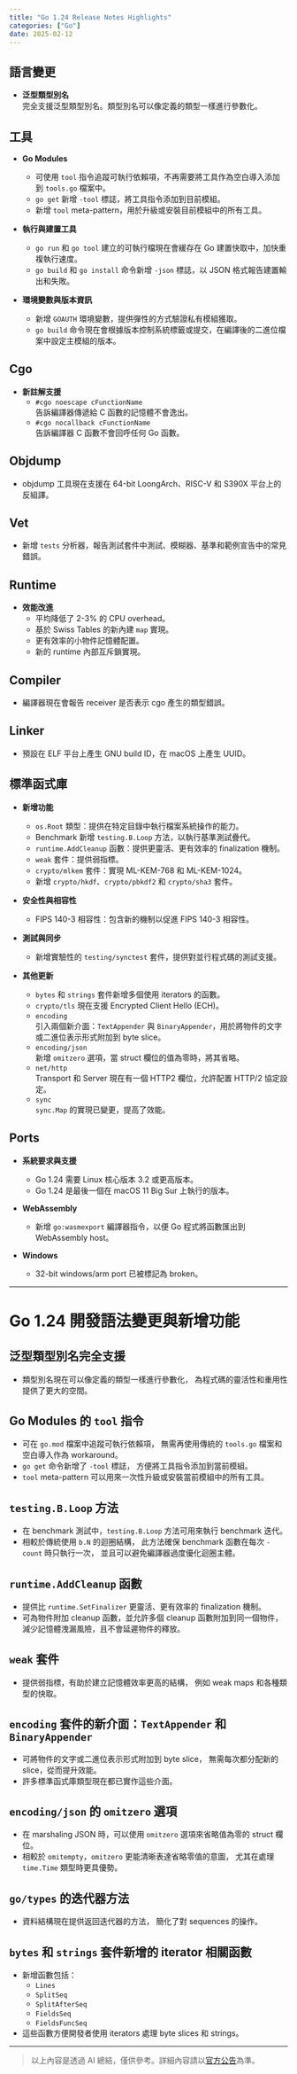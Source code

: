 ```yaml
---
title: "Go 1.24 Release Notes Highlights"
categories: ["Go"]
date: 2025-02-12
---
```


## 語言變更
- **泛型類型別名**  
  完全支援泛型類型別名。類型別名可以像定義的類型一樣進行參數化。

## 工具
- **Go Modules**  
  - 可使用 `tool` 指令追蹤可執行依賴項，不再需要將工具作為空白導入添加到 `tools.go` 檔案中。
  - `go get` 新增 `-tool` 標誌，將工具指令添加到目前模組。
  - 新增 `tool` meta-pattern，用於升級或安裝目前模組中的所有工具。

- **執行與建置工具**  
  - `go run` 和 `go tool` 建立的可執行檔現在會緩存在 Go 建置快取中，加快重複執行速度。
  - `go build` 和 `go install` 命令新增 `-json` 標誌，以 JSON 格式報告建置輸出和失敗。

- **環境變數與版本資訊**  
  - 新增 `GOAUTH` 環境變數，提供彈性的方式驗證私有模組獲取。
  - `go build` 命令現在會根據版本控制系統標籤或提交，在編譯後的二進位檔案中設定主模組的版本。

## Cgo
- **新註解支援**  
  - `#cgo noescape cFunctionName`  
    告訴編譯器傳遞給 C 函數的記憶體不會逸出。
  - `#cgo nocallback cFunctionName`  
    告訴編譯器 C 函數不會回呼任何 Go 函數。

## Objdump
- objdump 工具現在支援在 64-bit LoongArch、RISC-V 和 S390X 平台上的反組譯。

## Vet
- 新增 `tests` 分析器，報告測試套件中測試、模糊器、基準和範例宣告中的常見錯誤。

## Runtime
- **效能改進**  
  - 平均降低了 2-3% 的 CPU overhead。
  - 基於 Swiss Tables 的新內建 `map` 實現。
  - 更有效率的小物件記憶體配置。
  - 新的 runtime 內部互斥鎖實現。

## Compiler
- 編譯器現在會報告 receiver 是否表示 cgo 產生的類型錯誤。

## Linker
- 預設在 ELF 平台上產生 GNU build ID，在 macOS 上產生 UUID。

## 標準函式庫
- **新增功能**  
  - `os.Root` 類型：提供在特定目錄中執行檔案系統操作的能力。
  - Benchmark 新增 `testing.B.Loop` 方法，以執行基準測試疊代。
  - `runtime.AddCleanup` 函數：提供更靈活、更有效率的 finalization 機制。
  - `weak` 套件：提供弱指標。
  - `crypto/mlkem` 套件：實現 ML-KEM-768 和 ML-KEM-1024。
  - 新增 `crypto/hkdf`、`crypto/pbkdf2` 和 `crypto/sha3` 套件。

- **安全性與相容性**  
  - FIPS 140-3 相容性：包含新的機制以促進 FIPS 140-3 相容性。

- **測試與同步**  
  - 新增實驗性的 `testing/synctest` 套件，提供對並行程式碼的測試支援。

- **其他更新**  
  - `bytes` 和 `strings` 套件新增多個使用 iterators 的函數。
  - `crypto/tls` 現在支援 Encrypted Client Hello (ECH)。
  - `encoding`  
    引入兩個新介面：`TextAppender` 與 `BinaryAppender`，用於將物件的文字或二進位表示形式附加到 byte slice。
  - `encoding/json`  
    新增 `omitzero` 選項，當 struct 欄位的值為零時，將其省略。
  - `net/http`  
    Transport 和 Server 現在有一個 HTTP2 欄位，允許配置 HTTP/2 協定設定。
  - `sync`  
    `sync.Map` 的實現已變更，提高了效能。

## Ports
- **系統要求與支援**  
  - Go 1.24 需要 Linux 核心版本 3.2 或更高版本。
  - Go 1.24 是最後一個在 macOS 11 Big Sur 上執行的版本。

- **WebAssembly**  
  - 新增 `go:wasmexport` 編譯器指令，以便 Go 程式將函數匯出到 WebAssembly host。

- **Windows**  
  - 32-bit windows/arm port 已被標記為 broken。

---

# Go 1.24 開發語法變更與新增功能

## 泛型類型別名完全支援
- 類型別名現在可以像定義的類型一樣進行參數化，
  為程式碼的靈活性和重用性提供了更大的空間。

## Go Modules 的 `tool` 指令
- 可在 `go.mod` 檔案中追蹤可執行依賴項，
  無需再使用傳統的 `tools.go` 檔案和空白導入作為 workaround。
- `go get` 命令新增了 `-tool` 標誌，
  方便將工具指令添加到當前模組。
- `tool` meta-pattern 可以用來一次性升級或安裝當前模組中的所有工具。

## `testing.B.Loop` 方法
- 在 benchmark 測試中，`testing.B.Loop` 方法可用來執行 benchmark 迭代。
- 相較於傳統使用 `b.N` 的迴圈結構，
  此方法確保 benchmark 函數在每次 `-count` 時只執行一次，
  並且可以避免編譯器過度優化迴圈主體。

## `runtime.AddCleanup` 函數
- 提供比 `runtime.SetFinalizer` 更靈活、更有效率的 finalization 機制。
- 可為物件附加 cleanup 函數，並允許多個 cleanup 函數附加到同一個物件，
  減少記憶體洩漏風險，且不會延遲物件的釋放。

## `weak` 套件
- 提供弱指標，有助於建立記憶體效率更高的結構，
  例如 weak maps 和各種類型的快取。

## `encoding` 套件的新介面：`TextAppender` 和 `BinaryAppender`
- 可將物件的文字或二進位表示形式附加到 byte slice，
  無需每次都分配新的 slice，從而提升效能。
- 許多標準函式庫類型現在都已實作這些介面。

## `encoding/json` 的 `omitzero` 選項
- 在 marshaling JSON 時，可以使用 `omitzero` 選項來省略值為零的 struct 欄位。
- 相較於 `omitempty`，`omitzero` 更能清晰表達省略零值的意圖，
  尤其在處理 `time.Time` 類型時更具優勢。

## `go/types` 的迭代器方法
- 資料結構現在提供返回迭代器的方法，
  簡化了對 sequences 的操作。

## `bytes` 和 `strings` 套件新增的 iterator 相關函數
- 新增函數包括：
  - `Lines`
  - `SplitSeq`
  - `SplitAfterSeq`
  - `FieldsSeq`
  - `FieldsFuncSeq`
- 這些函數方便開發者使用 iterators 處理 byte slices 和 strings。

---

>以上內容是透過 AI 總結，僅供參考。詳細內容請以[官方公告](https://go.dev/doc/go1.24)為準。


